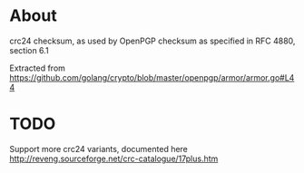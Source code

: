 # About

crc24 checksum, as used by OpenPGP checksum as specified in RFC 4880, section 6.1

Extracted from https://github.com/golang/crypto/blob/master/openpgp/armor/armor.go#L44


# TODO

Support more crc24 variants, documented here
http://reveng.sourceforge.net/crc-catalogue/17plus.htm
